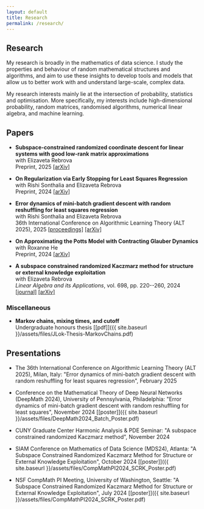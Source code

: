 ```yaml
---
layout: default
title: Research
permalink: /research/
---
```


## Research

My research is broadly in the mathematics of data science. I study the properties and behaviour of random mathematical structures and algorithms, and aim to use these insights to develop tools and models that allow us to better work with and understand large-scale, complex data.

My research interests mainly lie at the intersection of probability, statistics and optimisation. More
specifically, my interests include high-dimensional probability, random matrices, randomised algorithms,
numerical linear algebra, and machine learning.

## Papers

- **Subspace-constrained randomized coordinate descent for linear systems with good low-rank matrix approximations**\
with Elizaveta Rebrova\
Preprint, 2025 [[arXiv]](https://arxiv.org/abs/2506.09394)

- **On Regularization via Early Stopping for Least Squares Regression**\
with Rishi Sonthalia and Elizaveta Rebrova\
Preprint, 2024 [[arXiv]](https://arxiv.org/abs/2406.04425)

- **Error dynamics of mini-batch gradient descent with random reshuffling for least squares regression**\
with Rishi Sonthalia and Elizaveta Rebrova\
36th International Conference on Algorithmic Learning Theory (ALT 2025), 2025 [[proceedings]](https://proceedings.mlr.press/v272/lok25a.html) [[arXiv]](https://arxiv.org/abs/2406.03696)
<!-- Preprint, 2024 [[arXiv]](https://arxiv.org/abs/2406.03696) -->

- **On Approximating the Potts Model with Contracting Glauber Dynamics**\
with Roxanne He\
Preprint, 2024 [[arXiv]](https://arxiv.org/abs/2404.18778)

- **A subspace constrained randomized Kaczmarz method for structure or
external knowledge exploitation**\
with Elizaveta Rebrova\
*Linear Algebra and its Applications*, vol. 698, pp. 220--260, 2024 [[journal]](https://doi.org/10.1016/j.laa.2024.06.010) [[arXiv]](https://arxiv.org/abs/2309.04889)
<!-- Preprint, 2023 [[arXiv]](https://arxiv.org/abs/2309.04889) -->

### Miscellaneous

- **Markov chains, mixing times, and cutoff**\
Undergraduate honours thesis [[pdf]]({{ site.baseurl }}/assets/files/JLok-Thesis-MarkovChains.pdf)

## Presentations

- The 36th International Conference on Algorithmic Learning Theory (ALT 2025), Milan, Italy: "Error dynamics of mini-batch gradient descent with random reshuffling for least squares regression", February 2025

- Conference on the Mathematical Theory of Deep Neural Networks (DeepMath 2024), University of Pennsylvania, Philadelphia: "Error dynamics of mini-batch gradient descent with random reshuffling for least squares", November 2024
[[poster]]({{ site.baseurl }}/assets/files/DeepMath2024_Batch_Poster.pdf)

- CUNY Graduate Center Harmonic Analysis & PDE Seminar: "A subspace constrained randomized Kaczmarz method", November 2024

- SIAM Conference on Mathematics of Data Science (MDS24), Atlanta: "A Subspace Constrained Randomized Kaczmarz Method for Structure or External Knowledge Exploitation", October 2024 [[poster]]({{ site.baseurl }}/assets/files/CompMathPI2024_SCRK_Poster.pdf)

- NSF CompMath PI Meeting, University of Washington, Seattle: "A Subspace Constrained
Randomized Kaczmarz Method for Structure or External Knowledge Exploitation", July 2024 [[poster]]({{ site.baseurl }}/assets/files/CompMathPI2024_SCRK_Poster.pdf)